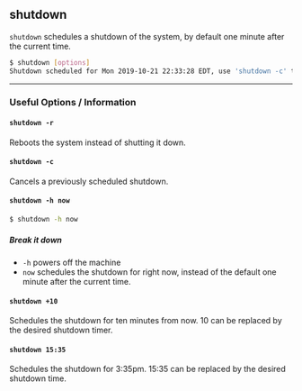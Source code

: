 shutdown
---

`shutdown` schedules a shutdown of the system, by default one minute after the current time.

~~~ bash
$ shutdown [options]
Shutdown scheduled for Mon 2019-10-21 22:33:28 EDT, use 'shutdown -c' to cancel.
~~~

---

### Useful Options / Information 

#### `shutdown -r`

Reboots the system instead of shutting it down.

#### `shutdown -c`

Cancels a previously scheduled shutdown.

#### `shutdown -h now`

~~~ bash
$ shutdown -h now
~~~

##### Break it down

* `-h` powers off the machine
* `now` schedules the shutdown for right now, instead of the default one minute after the current time.

#### `shutdown +10`

Schedules the shutdown for ten minutes from now. 10 can be replaced by the desired shutdown timer.

#### `shutdown 15:35`

Schedules the shutdown for 3:35pm. 15:35 can be replaced by the desired shutdown time.
